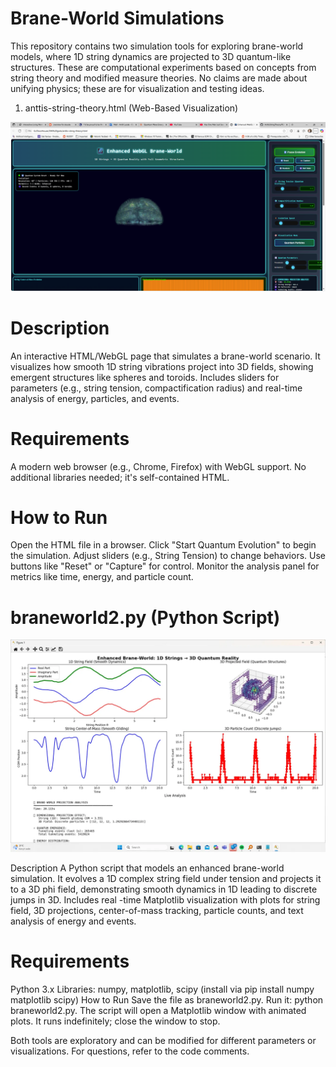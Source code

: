 # Brane-World Simulations
This repository contains two simulation tools for exploring brane-world models, where 1D string dynamics are projected
to 3D quantum-like structures. These are computational experiments based on concepts from string theory and modified
measure theories. No claims are made about unifying physics; these are for visualization and testing ideas.

1. anttis-string-theory.html (Web-Based Visualization)

![Antti's String Theory](anttis-string-theory.png)

# Description
An interactive HTML/WebGL page that simulates a brane-world scenario. It visualizes how smooth 1D string vibrations
project into 3D fields, showing emergent structures like spheres and toroids. Includes sliders for parameters (e.g.,
string tension, compactification radius) and real-time analysis of energy, particles, and events.

# Requirements

A modern web browser (e.g., Chrome, Firefox) with WebGL support.
No additional libraries needed; it's self-contained HTML.

# How to Run

Open the HTML file in a browser.
Click "Start Quantum Evolution" to begin the simulation.
Adjust sliders (e.g., String Tension) to change behaviors.
Use buttons like "Reset" or "Capture" for control.
Monitor the analysis panel for metrics like time, energy, and particle count.

# braneworld2.py (Python Script)

[![Preview](preview.webp)](preview.webp)

Description
A Python script that models an enhanced brane-world simulation. It evolves a 1D complex string field under tension 
and projects it to a 3D phi field, demonstrating smooth dynamics in 1D leading to discrete jumps in 3D. Includes real
-time Matplotlib visualization with plots for string field, 3D projections, center-of-mass tracking, particle counts,
and text analysis of energy and events.

# Requirements

Python 3.x
Libraries: numpy, matplotlib, scipy (install via pip install numpy matplotlib scipy)
How to Run
Save the file as braneworld2.py.
Run it: python braneworld2.py.
The script will open a Matplotlib window with animated plots.
It runs indefinitely; close the window to stop.

Both tools are exploratory and can be modified for different parameters or visualizations. For questions, refer to the code comments.
